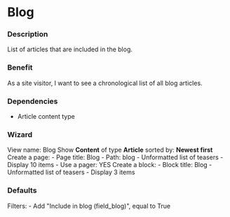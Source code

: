 # Blog

### Description
List of articles that are included in the blog.

### Benefit
As a site visitor, I want to see a chronological list of all blog articles.

### Dependencies
* Article content type

### Wizard
View name: Blog
Show **Content** of type **Article** sorted by: **Newest first**
Create a page:
    - Page title: Blog
    - Path: blog
    - Unformatted list of teasers
    - Display 10 items
    - Use a pager: YES
Create a block:
    - Block title: Blog
    - Unformatted list of teasers
    - Display 3 items
    
### Defaults
Filters:
    - Add "Include in blog (field_blog)", equal to True
